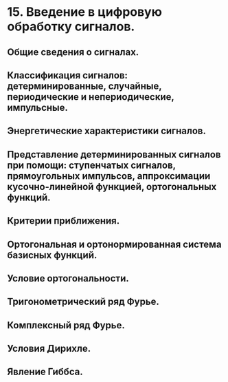 # 15. Введение в цифровую обработку сигналов.
## Общие сведения о сигналах.
## Классификация сигналов: детерминированные, случайные, периодические и непериодические, импульсные.
## Энергетические характеристики сигналов.
## Представление детерминированных сигналов при помощи: ступенчатых сигналов, прямоугольных импульсов, аппроксимации кусочно-линейной функцией, ортогональных функций.
## Критерии приближения.
## Ортогональная и ортонормированная система базисных функций.
## Условие ортогональности.
## Тригонометрический ряд Фурье.
## Комплексный ряд Фурье.
## Условия Дирихле.
## Явление Гиббса.
